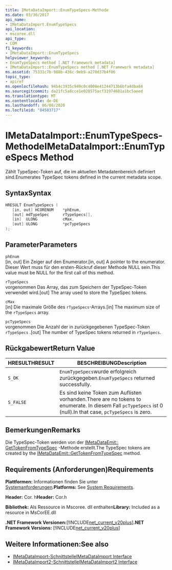 ```yaml
---
title: IMetaDataImport::EnumTypeSpecs-Methode
ms.date: 03/30/2017
api_name:
- IMetaDataImport.EnumTypeSpecs
api_location:
- mscoree.dll
api_type:
- COM
f1_keywords:
- IMetaDataImport::EnumTypeSpecs
helpviewer_keywords:
- EnumTypeSpecs method [.NET Framework metadata]
- IMetaDataImport::EnumTypeSpecs method [.NET Framework metadata]
ms.assetid: 75331c7b-988b-436c-9eb9-a270d37b4f06
topic_type:
- apiref
ms.openlocfilehash: 94b4c3935c949c0c4008e41244713b6bfa4dba84
ms.sourcegitcommit: da21fc5a8cce1e028575acf31974681a1bc5aeed
ms.translationtype: MT
ms.contentlocale: de-DE
ms.lasthandoff: 06/08/2020
ms.locfileid: "84503717"
---
```

# <a name="imetadataimportenumtypespecs-method"></a><span data-ttu-id="f14c5-102">IMetaDataImport::EnumTypeSpecs-Methode</span><span class="sxs-lookup"><span data-stu-id="f14c5-102">IMetaDataImport::EnumTypeSpecs Method</span></span>
<span data-ttu-id="f14c5-103">Zählt TypeSpec-Token auf, die im aktuellen Metadatenbereich definiert sind.</span><span class="sxs-lookup"><span data-stu-id="f14c5-103">Enumerates TypeSpec tokens defined in the current metadata scope.</span></span>  
  
## <a name="syntax"></a><span data-ttu-id="f14c5-104">Syntax</span><span class="sxs-lookup"><span data-stu-id="f14c5-104">Syntax</span></span>  
  
```cpp  
HRESULT EnumTypeSpecs (  
   [in, out] HCORENUM    *phEnum,  
   [out] mdTypeSpec      rTypeSpecs[],  
   [in]  ULONG           cMax,  
   [out] ULONG           *pcTypeSpecs  
);  
```  
  
## <a name="parameters"></a><span data-ttu-id="f14c5-105">Parameter</span><span class="sxs-lookup"><span data-stu-id="f14c5-105">Parameters</span></span>  
 `phEnum`  
 <span data-ttu-id="f14c5-106">[in, out] Ein Zeiger auf den Enumerator.</span><span class="sxs-lookup"><span data-stu-id="f14c5-106">[in, out] A pointer to the enumerator.</span></span> <span data-ttu-id="f14c5-107">Dieser Wert muss für den ersten-Rückruf dieser Methode NULL sein.</span><span class="sxs-lookup"><span data-stu-id="f14c5-107">This value must be NULL for the first call of this method.</span></span>  
  
 `rTypeSpecs`  
 <span data-ttu-id="f14c5-108">vorgenommen Das Array, das zum Speichern der TypeSpec-Token verwendet wird.</span><span class="sxs-lookup"><span data-stu-id="f14c5-108">[out] The array used to store the TypeSpec tokens.</span></span>  
  
 `cMax`  
 <span data-ttu-id="f14c5-109">[in] Die maximale Größe des `rTypeSpecs`-Arrays.</span><span class="sxs-lookup"><span data-stu-id="f14c5-109">[in] The maximum size of the `rTypeSpecs` array.</span></span>  
  
 `pcTypeSpecs`  
 <span data-ttu-id="f14c5-110">vorgenommen Die Anzahl der in zurückgegebenen TypeSpec-Token `rTypeSpecs` .</span><span class="sxs-lookup"><span data-stu-id="f14c5-110">[out] The number of TypeSpec tokens returned in `rTypeSpecs`.</span></span>  
  
## <a name="return-value"></a><span data-ttu-id="f14c5-111">Rückgabewert</span><span class="sxs-lookup"><span data-stu-id="f14c5-111">Return Value</span></span>  
  
|<span data-ttu-id="f14c5-112">HRESULT</span><span class="sxs-lookup"><span data-stu-id="f14c5-112">HRESULT</span></span>|<span data-ttu-id="f14c5-113">BESCHREIBUNG</span><span class="sxs-lookup"><span data-stu-id="f14c5-113">Description</span></span>|  
|-------------|-----------------|  
|`S_OK`|<span data-ttu-id="f14c5-114">`EnumTypeSpecs`wurde erfolgreich zurückgegeben.</span><span class="sxs-lookup"><span data-stu-id="f14c5-114">`EnumTypeSpecs` returned successfully.</span></span>|  
|`S_FALSE`|<span data-ttu-id="f14c5-115">Es sind keine Token zum Auflisten vorhanden.</span><span class="sxs-lookup"><span data-stu-id="f14c5-115">There are no tokens to enumerate.</span></span> <span data-ttu-id="f14c5-116">In diesem Fall `pcTypeSpecs` ist 0 (null).</span><span class="sxs-lookup"><span data-stu-id="f14c5-116">In that case, `pcTypeSpecs` is zero.</span></span>|  
  
## <a name="remarks"></a><span data-ttu-id="f14c5-117">Bemerkungen</span><span class="sxs-lookup"><span data-stu-id="f14c5-117">Remarks</span></span>  
 <span data-ttu-id="f14c5-118">Die TypeSpec-Token werden von der [IMetaDataEmit:: GetTokenFromTypeSpec](imetadataemit-gettokenfromtypespec-method.md) -Methode erstellt.</span><span class="sxs-lookup"><span data-stu-id="f14c5-118">The TypeSpec tokens are created by the [IMetaDataEmit::GetTokenFromTypeSpec](imetadataemit-gettokenfromtypespec-method.md) method.</span></span>  
  
## <a name="requirements"></a><span data-ttu-id="f14c5-119">Requirements (Anforderungen)</span><span class="sxs-lookup"><span data-stu-id="f14c5-119">Requirements</span></span>  
 <span data-ttu-id="f14c5-120">**Plattformen:** Informationen finden Sie unter [Systemanforderungen](../../get-started/system-requirements.md).</span><span class="sxs-lookup"><span data-stu-id="f14c5-120">**Platforms:** See [System Requirements](../../get-started/system-requirements.md).</span></span>  
  
 <span data-ttu-id="f14c5-121">**Header:** Cor. h</span><span class="sxs-lookup"><span data-stu-id="f14c5-121">**Header:** Cor.h</span></span>  
  
 <span data-ttu-id="f14c5-122">**Bibliothek:** Als Ressource in Mscoree. dll enthalten</span><span class="sxs-lookup"><span data-stu-id="f14c5-122">**Library:** Included as a resource in MsCorEE.dll</span></span>  
  
 <span data-ttu-id="f14c5-123">**.NET Framework Versionen:**[!INCLUDE[net_current_v20plus](../../../../includes/net-current-v20plus-md.md)]</span><span class="sxs-lookup"><span data-stu-id="f14c5-123">**.NET Framework Versions:** [!INCLUDE[net_current_v20plus](../../../../includes/net-current-v20plus-md.md)]</span></span>  
  
## <a name="see-also"></a><span data-ttu-id="f14c5-124">Weitere Informationen:</span><span class="sxs-lookup"><span data-stu-id="f14c5-124">See also</span></span>

- [<span data-ttu-id="f14c5-125">IMetaDataImport-Schnittstelle</span><span class="sxs-lookup"><span data-stu-id="f14c5-125">IMetaDataImport Interface</span></span>](imetadataimport-interface.md)
- [<span data-ttu-id="f14c5-126">IMetaDataImport2-Schnittstelle</span><span class="sxs-lookup"><span data-stu-id="f14c5-126">IMetaDataImport2 Interface</span></span>](imetadataimport2-interface.md)
